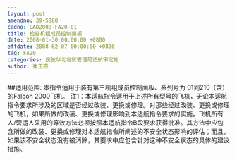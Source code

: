 ```yaml
---
layout: post
amendno: 39-5888
cadno: CAD2008-FA20-01
title: 检查机组成员控制面板
date: 2008-01-30 00:00:00 +0800
effdate: 2008-02-07 00:00:00 +0800
tag: FA20
categories: 民航华北地区管理局适航审定处
author: 崔玉亮
---
```


##适用范围:
本指令适用于装有第三机组成员控制面板、系列号为 01到210（含）的Falcon 2000飞机。
注1：本适航指令适用于上述所有型号的飞机，无论本适航指令要求所涉及的区域是否经过改装、更换或修理。对那些经过改装、更换或修理的飞机，如果所做的改装、更换或修理影响到本适航指令要求的实施，飞机所有人/营运人采用的等效方法必须按照本适航指令B段要求获得批准。其方法中应包含所做的改装、更换或修理对本适航指令所阐述的不安全状态影响的评估；而且，如果该不安全状态没有被消除，其要求中应包含针对这种不安全状态的具体的建议措施。

